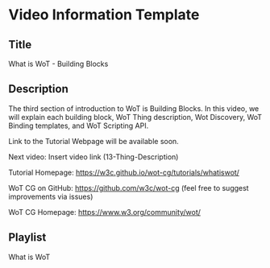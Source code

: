 # Video Information Template

## Title

What is WoT - Building Blocks

## Description

The third section of introduction to WoT is Building Blocks. In this video, we will explain each building block, WoT Thing description, Wot Discovery, WoT Binding templates, and WoT Scripting API.

Link to the Tutorial Webpage will be available soon.

Next video: Insert video link (13-Thing-Description)

Tutorial Homepage: https://w3c.github.io/wot-cg/tutorials/whatiswot/

WoT CG on GitHub: https://github.com/w3c/wot-cg (feel free to suggest improvements via issues)

WoT CG Homepage: https://www.w3.org/community/wot/

## Playlist

What is WoT